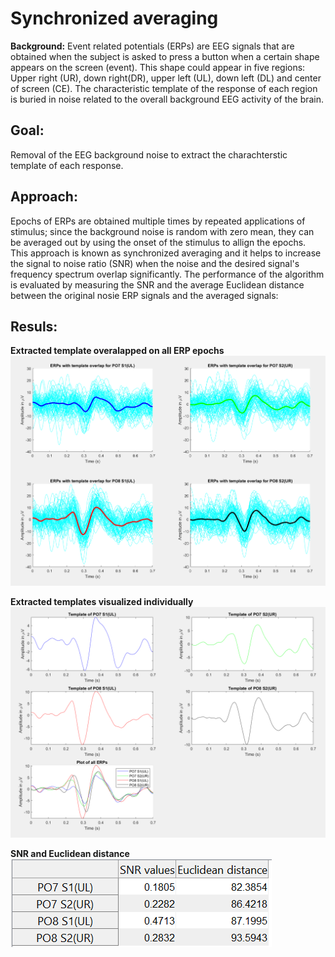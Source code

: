 # Synchronized averaging
**Background:** Event related potentials (ERPs) are EEG signals that are obtained when the subject is asked to press a button when a certain shape appears on the screen (event).
This shape could appear in five regions: Upper right (UR), down right(DR), upper left (UL), down left (DL) and center of screen (CE). The characteristic template of the response of each region is buried in noise related to the overall background EEG activity of the brain.  
  
## Goal:
Removal of the EEG background noise to extract the charachterstic template of each response.  
  
## Approach:
Epochs of ERPs are obtained multiple times by repeated applications of stimulus; since the background noise is random with zero mean, they can be averaged out by using the onset of the stimulus to allign the epochs. This approach is known as synchronized averaging and it helps to increase the signal to noise ratio (SNR) when the noise and the desired signal's frequency spectrum overlap significantly. The performance of the algorithm is evaluated by measuring the SNR and the average Euclidean distance between the original nosie ERP signals and the averaged signals: 
  
## Resuls:
  
**Extracted template overalapped on all ERP epochs**
![image info](./figures/temp_overlap_ERP.PNG)  
  
**Extracted templates visualized individually**
![image info](./figures/Extracted_temp.PNG)

**SNR and Euclidean distance**
![image info](./figures/RESULTS.PNG)




